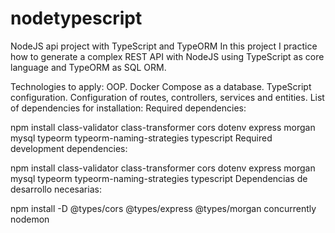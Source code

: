 # nodetypescript
NodeJS api project with TypeScript and TypeORM In this project I practice how to generate a complex REST API with NodeJS using TypeScript as core language and TypeORM as SQL ORM.

Technologies to apply: OOP. Docker Compose as a database. TypeScript configuration. Configuration of routes, controllers, services and entities. List of dependencies for installation: Required dependencies:

npm install class-validator class-transformer cors dotenv express morgan mysql typeorm typeorm-naming-strategies typescript Required development dependencies:

npm install class-validator class-transformer cors dotenv express morgan mysql typeorm typeorm-naming-strategies typescript
Dependencias de desarrollo necesarias:

npm install -D @types/cors @types/express @types/morgan concurrently nodemon

